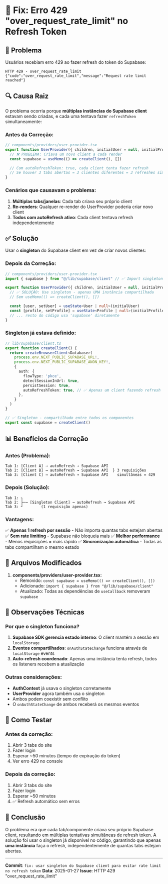 # 🔧 Fix: Erro 429 "over_request_rate_limit" no Refresh Token

## 🔴 Problema

Usuários recebiam erro 429 ao fazer refresh do token do Supabase:

```
HTTP 429 - over_request_rate_limit
{"code":"over_request_rate_limit","message":"Request rate limit reached"}
```

## 🔍 Causa Raiz

O problema ocorria porque **múltiplas instâncias do Supabase client** estavam sendo criadas, e cada uma tentava fazer `refreshToken` simultaneamente:

### Antes da Correção:

```typescript
// components/providers/user-provider.tsx
export function UserProvider({ children, initialUser = null, initialProfile = null }: UserProviderProps) {
  // ❌ PROBLEMA: Criava um novo client a cada render
  const supabase = useMemo(() => createClient(), [])

  // Com autoRefreshToken: true, cada client tenta fazer refresh
  // Se houver 3 tabs abertas = 3 clientes diferentes = 3 refreshes simultâneos = 429 rate limit
}
```

### Cenários que causavam o problema:

1. **Múltiplas tabs/janelas**: Cada tab criava seu próprio client
2. **Re-renders**: Qualquer re-render do UserProvider poderia criar novo client
3. **Todos com autoRefresh ativo**: Cada client tentava refresh independentemente

## ✅ Solução

Usar o **singleton** do Supabase client em vez de criar novos clientes:

### Depois da Correção:

```typescript
// components/providers/user-provider.tsx
import { supabase } from "@/lib/supabase/client" // ✅ Import singleton

export function UserProvider({ children, initialUser = null, initialProfile = null }: UserProviderProps) {
  // ✅ SOLUÇÃO: Use singleton - apenas UMA instância compartilhada
  // Sem useMemo(() => createClient(), [])

  const [user, setUser] = useState<User | null>(initialUser)
  const [profile, setProfile] = useState<Profile | null>(initialProfile)
  // ... resto do código usa 'supabase' diretamente
}
```

### Singleton já estava definido:

```typescript
// lib/supabase/client.ts
export function createClient() {
  return createBrowserClient<Database>(
    process.env.NEXT_PUBLIC_SUPABASE_URL!,
    process.env.NEXT_PUBLIC_SUPABASE_ANON_KEY!,
    {
      auth: {
        flowType: 'pkce',
        detectSessionInUrl: true,
        persistSession: true,
        autoRefreshToken: true, // ✅ Apenas um client fazendo refresh agora
      },
    }
  )
}

// ✅ Singleton - compartilhado entre todos os componentes
export const supabase = createClient()
```

## 📊 Benefícios da Correção

### Antes (Problema):
```
Tab 1: [Client A] → autoRefresh → Supabase API
Tab 2: [Client B] → autoRefresh → Supabase API  } 3 requisições
Tab 3: [Client C] → autoRefresh → Supabase API    simultâneas = 429
```

### Depois (Solução):
```
Tab 1: ┐
Tab 2: ├─→ [Singleton Client] → autoRefresh → Supabase API
Tab 3: ┘        (1 requisição apenas)
```

### Vantagens:

✅ **Apenas 1 refresh por sessão** - Não importa quantas tabs estejam abertas
✅ **Sem rate limiting** - Supabase não bloqueia mais
✅ **Melhor performance** - Menos requisições = mais rápido
✅ **Sincronização automática** - Todas as tabs compartilham o mesmo estado

## 🔧 Arquivos Modificados

1. **components/providers/user-provider.tsx**:
   - Removido: `const supabase = useMemo(() => createClient(), [])`
   - Adicionado: `import { supabase } from "@/lib/supabase/client"`
   - Atualizado: Todas as dependências de `useCallback` removeram `supabase`

## 📝 Observações Técnicas

### Por que o singleton funciona?

1. **Supabase SDK gerencia estado interno**: O client mantém a sessão em `localStorage`
2. **Eventos compartilhados**: `onAuthStateChange` funciona através de `localStorage` events
3. **Auto-refresh coordenado**: Apenas uma instância tenta refresh, todos os listeners recebem a atualização

### Outras considerações:

- **AuthContext** já usava o singleton corretamente
- **UserProvider** agora também usa o singleton
- Ambos podem coexistir sem conflito
- O `onAuthStateChange` de ambos receberá os mesmos eventos

## 🧪 Como Testar

### Antes da correção:
1. Abrir 3 tabs do site
2. Fazer login
3. Esperar ~50 minutos (tempo de expiração do token)
4. Ver erro 429 no console

### Depois da correção:
1. Abrir 3 tabs do site
2. Fazer login
3. Esperar ~50 minutos
4. ✅ Refresh automático sem erros

## 🎯 Conclusão

O problema era que cada tab/componente criava seu próprio Supabase client, resultando em múltiplas tentativas simultâneas de refresh token. A solução foi usar o singleton já disponível no código, garantindo que apenas **uma instância** faça o refresh, independentemente de quantas tabs estejam abertas.

---

**Commit**: `fix: usar singleton do Supabase client para evitar rate limit no refresh token`
**Data**: 2025-01-27
**Issue**: HTTP 429 "over_request_rate_limit"
